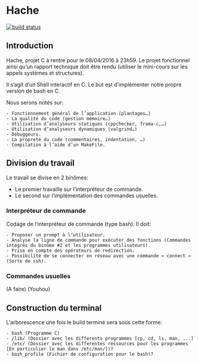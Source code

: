 # Hache
[![build status](https://gitlab.univ-nantes.fr/E158196C/Hache/badges/master/build.svg)](https://gitlab.univ-nantes.fr/E158196C/Hache?ref=master)

## Introduction

Hache, projet C à rentre pour le 08/04/2016 à 23h59.
Le projet fonctionnel ainsi qu’un rapport technique doit être rendu (utiliser le mini-cours sur les appels systèmes et structures).

Il s’agit d’un Shell interactif en C. Le but est d’implémenter notre propre version de bash en C.

Nous serons notés sur:
 
	- Fonctionnement général de l’application (plantages…)
	- La qualité du code (gestion mémoire…)
	- Utilisation d’analyseurs statiques (cppchecker, frama-c,…)
	- Utilisation d’analyseurs dynamiques (valgrind…)
	- Débuggeurs.
	- La propreté du code (commentaires, indentation, …)
	- Compilation à l’aide d’un MakeFile.

## Division du travail

Le travail se divise en 2 binômes:

- Le premier travaille sur l’interpréteur de commande.
- Le second sur l’implémentation des commandes usuelles.

### Interpréteur de commande

Codage de l’interpréteur de commande (type bash). Il doit:

	- Proposer un prompt à l’utilisateur.
	- Analyse la ligne de commande pour exécuter des fonctions (Commandes intégrés du binôme #2 et les programmes utilisateurs).
	- Prise en compte des opérateurs de redirection.
	- Possibilité de se connecter en réseau avec une commande « connect » (Sorte de ssh).

### Commandes usuelles

(A faire) (Youhou)

## Construction du terminal

L'arborescence une fois le build terminé sera sous cette forme:

	- bash (Programme C)
	- /lib/ (Dossier avec les differents programmes [cp, cd, ls, man, ...]
	- /etc/ (Dossier avec les differentes ressources pour les programmes [En particulier le man dans /etc/man/])?
	- bash_profile (Fichier de configuration pour le bash)?



